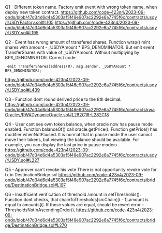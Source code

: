 Q1 - Different token name.
Factory emit event with wrong token name, when deploy new token contract.
https://github.com/code-423n4/2023-09-ondo/blob/47d34d6d4a5303af5f46e907ac2292e6a7745f6c/contracts/usdy/rUSDYFactory.sol#L105
https://github.com/code-423n4/2023-09-ondo/blob/47d34d6d4a5303af5f46e907ac2292e6a7745f6c/contracts/usdy/rUSDY.sol#L195

Q2 - Event has wrong amount of transfered shares. 
Function wrap() mint shares with amount - _USDYAmount * BPS_DENOMINATOR. But emit event TransferShares with value of _USDYAmount. Without multiplying by BPS_DENOMINATOR. Correct code:
```
 emit TransferShares(address(0), msg.sender, _USDYAmount * BPS_DENOMINATOR);
```
https://github.com/code-423n4/2023-09-ondo/blob/47d34d6d4a5303af5f46e907ac2292e6a7745f6c/contracts/usdy/rUSDY.sol#L439

Q3 - Function dont round derived price to the 8th decimal.
https://github.com/code-423n4/2023-09-ondo/blob/47d34d6d4a5303af5f46e907ac2292e6a7745f6c/contracts/rwaOracles/RWADynamicOracle.sol#L282C18-L282C18

Q4 - User cant see own token balance, when oracle now has pause mode enabled.
Function balanceOf() call oracle.getPrice(). Function getPrice() has modifier whenNotPaused. 
It is normal that in pause mode the user cannot move their tokens, but viewing the balance should be available. For example, you can display the last price in pause modeю 
https://github.com/code-423n4/2023-09-ondo/blob/47d34d6d4a5303af5f46e907ac2292e6a7745f6c/contracts/usdy/rUSDY.sol#L227

Q5 - Approver can't revoke his vote
There is not opportunity revoke vote for tx in DestinationBridge.sol 
https://github.com/code-423n4/2023-09-ondo/blob/47d34d6d4a5303af5f46e907ac2292e6a7745f6c/contracts/bridge/DestinationBridge.sol#L197

Q6 - Insufficient verification of threshold amount in setThresholds().
Function dont checks, that chainToThresholds[srcChain][i - 1].amount is equal to amounts[i]. If these values are equal, should be revert error - ThresholdsNotInAscendingOrder().
https://github.com/code-423n4/2023-09-ondo/blob/47d34d6d4a5303af5f46e907ac2292e6a7745f6c/contracts/bridge/DestinationBridge.sol#L270